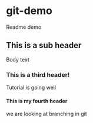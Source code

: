# git-demo


Readme demo

## This is a sub header
Body text

### This is a third header!
Tutorial is going well

#### This is my fourth header
we are looking at branching in git